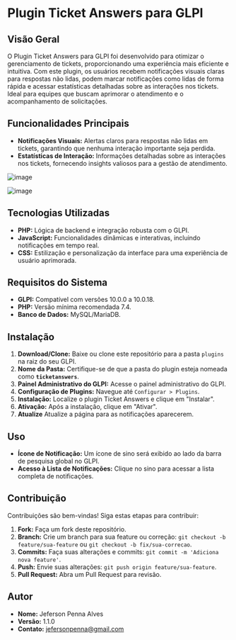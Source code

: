 # **Plugin Ticket Answers para GLPI**

## **Visão Geral**

O Plugin Ticket Answers para GLPI foi desenvolvido para otimizar o gerenciamento de tickets, proporcionando uma experiência mais eficiente e intuitiva. Com este plugin, os usuários recebem notificações visuais claras para respostas não lidas, podem marcar notificações como lidas de forma rápida e acessar estatísticas detalhadas sobre as interações nos tickets. Ideal para equipes que buscam aprimorar o atendimento e o acompanhamento de solicitações.

## **Funcionalidades Principais**

* **Notificações Visuais:** Alertas claros para respostas não lidas em tickets, garantindo que nenhuma interação importante seja perdida.
* **Estatísticas de Interação:** Informações detalhadas sobre as interações nos tickets, fornecendo insights valiosos para a gestão de atendimento.


![image](https://github.com/user-attachments/assets/0ca2370c-d3e9-42ba-8ea3-6c5a2205aa2f)



![image](https://github.com/user-attachments/assets/adf9ed27-db46-4165-8aea-65f347c93e2a)




## **Tecnologias Utilizadas**

* **PHP:** Lógica de backend e integração robusta com o GLPI.
* **JavaScript:** Funcionalidades dinâmicas e interativas, incluindo notificações em tempo real.
* **CSS:** Estilização e personalização da interface para uma experiência de usuário aprimorada.

## **Requisitos do Sistema**

* **GLPI:** Compatível com versões 10.0.0 a 10.0.18.
* **PHP:** Versão mínima recomendada 7.4.
* **Banco de Dados:** MySQL/MariaDB.

## **Instalação**

1.  **Download/Clone:** Baixe ou clone este repositório para a pasta `plugins` na raiz do seu GLPI.
2.  **Nome da Pasta:** Certifique-se de que a pasta do plugin esteja nomeada como **`ticketanswers`**.
3.  **Painel Administrativo do GLPI:** Acesse o painel administrativo do GLPI.
4.  **Configuração de Plugins:** Navegue até `Configurar > Plugins`.
5.  **Instalação:** Localize o plugin Ticket Answers e clique em "Instalar".
6.  **Ativação:** Após a instalação, clique em "Ativar".
7.  **Atualize** Atualize a página para as notificações aparecerem.

## **Uso**

* **Ícone de Notificação:** Um ícone de sino será exibido ao lado da barra de pesquisa global no GLPI.
* **Acesso à Lista de Notificações:** Clique no sino para acessar a lista completa de notificações.

## **Contribuição**

Contribuições são bem-vindas! Siga estas etapas para contribuir:

1.  **Fork:** Faça um fork deste repositório.
2.  **Branch:** Crie um branch para sua feature ou correção: `git checkout -b feature/sua-feature` ou `git checkout -b fix/sua-correcao`.
3.  **Commits:** Faça suas alterações e commits: `git commit -m 'Adiciona nova feature'`.
4.  **Push:** Envie suas alterações: `git push origin feature/sua-feature`.
5.  **Pull Request:** Abra um Pull Request para revisão.

## **Autor**

* **Nome:** Jeferson Penna Alves
* **Versão:** 1.1.0
* **Contato:** [jefersonpenna@gmail.com](mailto:jefersonpenna@gmail.com)

